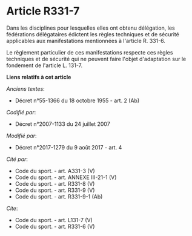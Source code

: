 # Article R331-7

Dans les disciplines pour lesquelles elles ont obtenu délégation, les fédérations délégataires édictent les règles techniques
et de sécurité applicables aux manifestations mentionnées à l'article R. 331-6. 

Le règlement particulier de ces manifestations respecte ces règles techniques et de sécurité qui ne peuvent faire l'objet
d'adaptation sur le fondement de l'article L. 131-7.

**Liens relatifs à cet article**

_Anciens textes_:

  - Décret n°55-1366 du 18 octobre 1955 - art. 2 (Ab)

_Codifié par_:

  - Décret n°2007-1133 du 24 juillet 2007

_Modifié par_:

  - Décret n°2017-1279 du 9 août 2017 - art. 4

_Cité par_:

  - Code du sport. - art. A331-3 (V)
  - Code du sport. - art. ANNEXE III-21-1 (V)
  - Code du sport. - art. R331-8 (V)
  - Code du sport. - art. R331-9 (V)
  - Code du sport. - art. R331-9-1 (Ab)

_Cite_:

  - Code du sport. - art. L131-7 (V)
  - Code du sport. - art. R331-6 (V)
